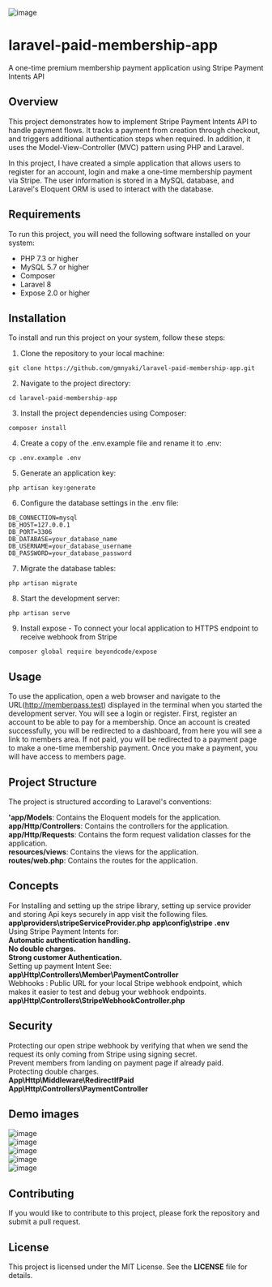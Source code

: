 ![image](https://user-images.githubusercontent.com/25588619/226087974-4581e5e4-e0df-46ad-8ac1-5180475d9065.png)   

# laravel-paid-membership-app
A one-time premium membership payment application using Stripe Payment Intents API
## Overview 
This project demonstrates how to implement Stripe Payment Intents API to handle payment flows. It tracks a payment from creation through checkout, and triggers additional authentication steps when required. In addition, it uses the Model-View-Controller (MVC) pattern using PHP and Laravel.

In this project, I have created a simple application that allows users to register for an account, login and make a one-time membership payment via Stripe. The user information is stored in a MySQL database, and Laravel's Eloquent ORM is used to interact with the database.

## Requirements

To run this project, you will need the following software installed on your system:

- PHP 7.3 or higher
- MySQL 5.7 or higher
- Composer
- Laravel 8
- Expose 2.0 or higher

## Installation
To install and run this project on your system, follow these steps:

1. Clone the repository to your local machine:
```
git clone https://github.com/gmnyaki/laravel-paid-membership-app.git  

```
2. Navigate to the project directory:
```
cd laravel-paid-membership-app

```
3. Install the project dependencies using Composer:

```
composer install

```
4. Create a copy of the .env.example file and rename it to .env:
```
cp .env.example .env

```
5. Generate an application key:
```
php artisan key:generate
```
6. Configure the database settings in the .env file:
```
DB_CONNECTION=mysql
DB_HOST=127.0.0.1
DB_PORT=3306
DB_DATABASE=your_database_name
DB_USERNAME=your_database_username
DB_PASSWORD=your_database_password
```
7. Migrate the database tables:
```
php artisan migrate
```
8. Start the development server:
```
php artisan serve
```
9. Install expose - To connect your local application to HTTPS endpoint to receive webhook from Stripe   
```
composer global require beyondcode/expose
```
## Usage
To use the application, open a web browser and navigate to the URL(http://memberpass.test) displayed in the terminal when you started the development server. You will see a login or register. First, register an account to be able to pay for a membership. Once an account is created successfully, you will be redirected to a dashboard, from here you will see a link to members area. If not paid, you will be redirected to a payment page to make a one-time membership payment. Once you make a payment, you will have access to members page.   
## Project Structure
The project is structured according to Laravel's conventions: 

**'app/Models**: Contains the Eloquent models for the application.  
**app/Http/Controllers**: Contains the controllers for the application.  
**app/Http/Requests**: Contains the form request validation classes for the application.  
**resources/views**: Contains the views for the application.  
**routes/web.php**: Contains the routes for the application.

## Concepts
For Installing and setting up the stripe library, setting up service provider and storing Api keys securely in app visit the following files.
**app\providers\stripeServiceProvider.php**
**app\config\stripe**
**.env**   
Using Stripe Payment Intents for:    
**Automatic authentication handling.**   
**No double charges.**   
**Strong customer Authentication.**   
Setting up payment Intent See:   
**app\Http\Controllers\Member\PaymentController**   
Webhooks : Public URL for your local Stripe webhook endpoint, which makes it easier to test and debug your webhook endpoints.   
**app\Http\Controllers\StripeWebhookController.php**   

## Security   

Protecting our open stripe webhook by verifying that when we send the request its only coming from Stripe using signing secret.   
Prevent members from landing on payment page if already paid.   
Protecting double charges.    
**App\Http\Middleware\RedirectIfPaid**   
**App\Http\Controllers\PaymentController**      

## Demo images 
![image](https://user-images.githubusercontent.com/25588619/226086365-e4526603-5b21-44da-af97-2c8c92cb03bc.png)         
![image](https://user-images.githubusercontent.com/25588619/226086413-02026e99-ed8e-48e6-87a6-8d717b0c603d.png)   
![image](https://user-images.githubusercontent.com/25588619/226087118-8929f7e2-1521-46e8-97cd-250086ca6265.png)   
![image](https://user-images.githubusercontent.com/25588619/226087350-8327ddd2-d2c5-4c5d-a0a7-c7abf5ae5645.png)   
![image](https://user-images.githubusercontent.com/25588619/226087184-268e8792-5518-4ca5-9b06-be34d8272865.png)   

## Contributing  
If you would like to contribute to this project, please fork the repository and submit a pull request.   

## License

This project is licensed under the MIT License. See the **LICENSE** file for details.

